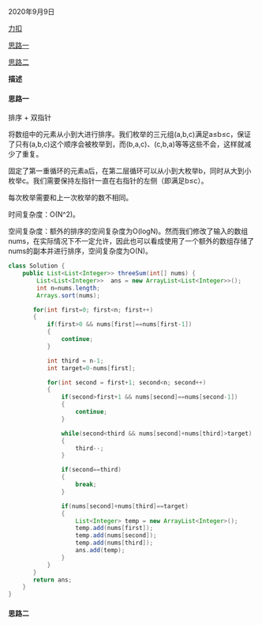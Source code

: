 2020年9月9日

[力扣](https://leetcode-cn.com/problems/3sum/submissions/)

[思路一](#思路一)

[思路二](#思路二)

**描述**

#### 思路一

排序 + 双指针

将数组中的元素从小到大进行排序。我们枚举的三元组(a,b,c)满足a≤b≤c，保证了只有(a,b,c)这个顺序会被枚举到，而(b,a,c)、(c,b,a)等等这些不会，这样就减少了重复。

固定了第一重循环的元素a后，在第二层循环可以从小到大枚举b，同时从大到小枚举c。我们需要保持左指针一直在右指针的左侧（即满足b≤c）。

每次枚举需要和上一次枚举的数不相同。

时间复杂度：O(N^2)。

空间复杂度：额外的排序的空间复杂度为O(logN)。然而我们修改了输入的数组nums，在实际情况下不一定允许，因此也可以看成使用了一个额外的数组存储了nums的副本并进行排序，空间复杂度为O(N)。

```java
class Solution {
    public List<List<Integer>> threeSum(int[] nums) {
        List<List<Integer>>  ans = new ArrayList<List<Integer>>();
        int n=nums.length;
        Arrays.sort(nums);

       for(int first=0; first<n; first++)
       {
           if(first>0 && nums[first]==nums[first-1])
           {
               continue;
           }

           int third = n-1;
           int target=0-nums[first];

           for(int second = first+1; second<n; second++)
           {
               if(second>first+1 && nums[second]==nums[second-1])
               {
                   continue;
               }

               while(second<third && nums[second]+nums[third]>target)
               {
                   third--;
               }

               if(second==third)
               {
                   break;
               }

               if(nums[second]+nums[third]==target)
               {
                   List<Integer> temp = new ArrayList<Integer>();
                   temp.add(nums[first]);
                   temp.add(nums[second]);
                   temp.add(nums[third]);
                   ans.add(temp);
               }
           }
       }
       return ans;
    }
}
```

#### 思路二

```java
```

